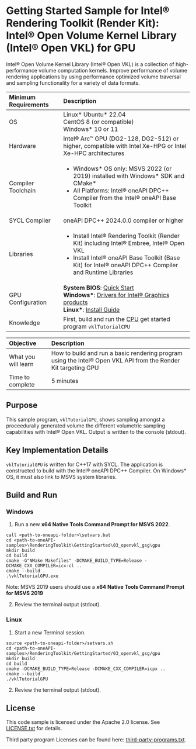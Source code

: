 # Getting Started Sample for Intel&reg; Rendering Toolkit (Render Kit): Intel&reg; Open Volume Kernel Library (Intel&reg; Open VKL) for GPU

Intel&reg; Open Volume Kernel Library (Intel&reg; Open VKL) is a collection of
high-performance volume computation kernels. Improve performance of volume
rendering applications by using performance optimized volume traversal and
sampling functionality for a variety of data formats.

| Minimum Requirements              | Description
|:---                               |:---
| OS                                | Linux* Ubuntu* 22.04 <br>CentOS 8 (or compatible) <br> Windows* 10 or 11
| Hardware                          | Intel&reg; Arc&trade; GPU (DG2-128, DG2-512) or higher, compatible with Intel Xe-HPG or Intel Xe-HPC architectures
| Compiler Toolchain                | <ul><li>Windows* OS only: MSVS 2022 (or 2019) installed with Windows* SDK and CMake*</li><li> All Platforms: Intel&reg; oneAPI DPC++ Compiler from the Intel&reg; oneAPI Base Toolkit</li></ul>
| SYCL Compiler                     | oneAPI DPC++ 2024.0.0 compiler or higher
| Libraries                         | <ul><li>Install Intel&reg; Rendering Toolkit (Render Kit) including Intel&reg; Embree, Intel&reg; Open VKL</li><li> Install Intel&reg; oneAPI Base Toolkit (Base Kit) for Intel&reg; oneAPI DPC++ Compiler and Runtime Libraries</li></ul>
| GPU Configuration                 | **System BIOS**: [Quick Start](https://www.intel.com/content/www/us/en/support/articles/000091128/graphics.html) <br> **Windows\***: [Drivers for Intel&reg; Graphics products](https://www.intel.com/content/www/us/en/support/articles/000090440/graphics.html ) <br> **Linux\***: [Install Guide](https://dgpu-docs.intel.com/installation-guides/index.html#)
| Knowledge                         | First, build and run the [CPU](../cpu) get started program `vklTutorialCPU`

| Objective                         | Description
|:---                               |:---
| What you will learn               | How to build and run a basic rendering program using the Intel&reg; Open VKL API from the Render Kit targeting GPU
| Time to complete                  | 5 minutes

## Purpose

This sample program, `vklTutorialGPU`, shows sampling amongst a proceedurally
generated volume the different volumetric sampling capabilities with Intel&reg;
Open VKL. Output is written to the console (stdout).

## Key Implementation Details

`vklTutorialGPU` is written for C++17 with SYCL. The application is constructed to build with the Intel&reg; oneAPI DPC++ Compiler. On Windows* OS, it must also link to MSVS system libraries.

## Build and Run

### Windows

1. Run a new **x64 Native Tools Command Prompt for MSVS 2022**.

```
call <path-to-oneapi-folder>\setvars.bat
cd <path-to-oneAPI-samples>\RenderingToolkit\GettingStarted\03_openvkl_gsg\gpu
mkdir build
cd build
cmake -G"NMake Makefiles" -DCMAKE_BUILD_TYPE=Release -DCMAKE_CXX_COMPILER=icx-cl ..
cmake --build .
.\vklTutorialGPU.exe
```

Note: MSVS 2019 users should use a **x64 Native Tools Command Prompt for MSVS 2019**

2. Review the terminal output (stdout).


### Linux

1. Start a new Terminal session.
```
source <path-to-oneapi-folder>/setvars.sh
cd <path-to-oneAPI-samples>/RenderingToolkit/GettingStarted/03_openvkl_gsg/gpu
mkdir build
cd build
cmake -DCMAKE_BUILD_TYPE=Release -DCMAKE_CXX_COMPILER=icpx ..
cmake --build .
./vklTutorialGPU
```

2. Review the terminal output (stdout).


## License

This code sample is licensed under the Apache 2.0 license. See
[LICENSE.txt](LICENSE.txt) for details.

Third party program Licenses can be found here:
[third-party-programs.txt](https://github.com/oneapi-src/oneAPI-samples/blob/master/third-party-programs.txt).
